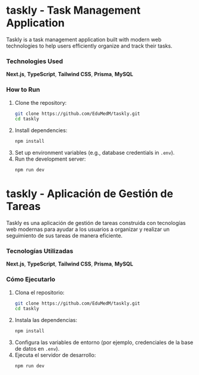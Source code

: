 # taskly - Task Management Application

Taskly is a task management application built with modern web technologies to help users efficiently organize and track their tasks.

### Technologies Used
**Next.js**, **TypeScript**, **Tailwind CSS**, **Prisma**, **MySQL**

### How to Run
1. Clone the repository:
   ```sh
   git clone https://github.com/EduMedM/taskly.git
   cd taskly
   ```
2. Install dependencies:
   ```sh
   npm install
   ```
3. Set up environment variables (e.g., database credentials in `.env`).
4. Run the development server:
   ```sh
   npm run dev
   ```

# taskly - Aplicación de Gestión de Tareas

Taskly es una aplicación de gestión de tareas construida con tecnologías web modernas para ayudar a los usuarios a organizar y realizar un seguimiento de sus tareas de manera eficiente.

### Tecnologías Utilizadas
**Next.js**, **TypeScript**, **Tailwind CSS**, **Prisma**, **MySQL**

### Cómo Ejecutarlo
1. Clona el repositorio:
   ```sh
   git clone https://github.com/EduMedM/taskly.git
   cd taskly
   ```
2. Instala las dependencias:
   ```sh
   npm install
   ```
3. Configura las variables de entorno (por ejemplo, credenciales de la base de datos en `.env`).
4. Ejecuta el servidor de desarrollo:
   ```sh
   npm run dev
   ```



